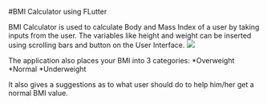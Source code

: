 #BMI Calculator using FLutter

BMI Calculator is used to calculate Body and Mass Index of a user by taking inputs from the user.
The variables like height and weight can be inserted using scrolling bars and button on the User Interface.
![](\lib\Images)

The application also places your BMI into 3 categories:
*Overweight
*Normal
*Underweight

It also gives a suggestions as to what user should do to help him/her get a normal BMI value. 
